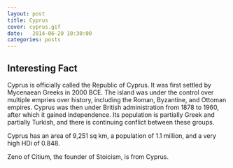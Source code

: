```yaml
---
layout: post
title: Cyprus
cover: cyprus.gif
date:   2014-06-20 10:30:00
categories: posts
---
```


## Interesting Fact

Cyprus is officially called the Republic of Cyprus. It was first settled by Mycenaean Greeks in 2000 BCE. The island was under the control over multiple empries over history, including the Roman, Byzantine, and Ottoman empires. Cyprus was then under British administration from 1878 to 1960, after which it gained independence. Its population is partially Greek and partially Turkish, and there is continuing conflict between these groups. 

Cyprus has an area of 9,251 sq km, a population of 1.1 million, and a very high HDi of 0.848. 

Zeno of Citium, the founder of Stoicism, is from Cyprus. 